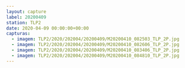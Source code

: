 ```yaml
---
layout: capture
label: 20200409
station: TLP2
date: 2020-04-09 00:00:00+00:00
capturas:
  - imagem: TLP2/2020/202004/20200409/M20200410_082503_TLP_2P.jpg
  - imagem: TLP2/2020/202004/20200409/M20200410_082606_TLP_2P.jpg
  - imagem: TLP2/2020/202004/20200409/M20200410_083406_TLP_2P.jpg
  - imagem: TLP2/2020/202004/20200409/M20200410_084810_TLP_2P.jpg
---
```

